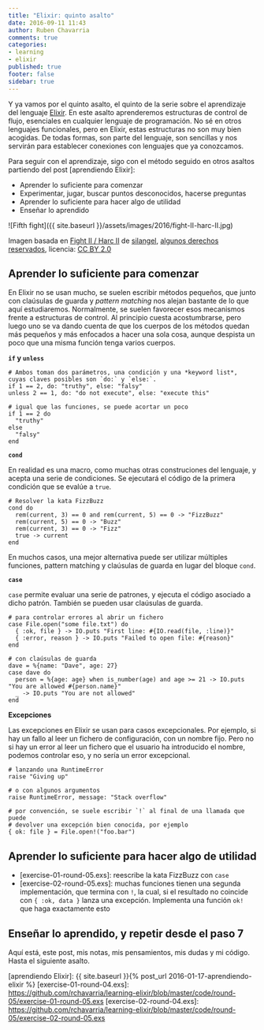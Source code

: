 ```yaml
---
title: "Elixir: quinto asalto"
date: 2016-09-11 11:43
author: Ruben Chavarria
comments: true
categories: 
- learning
- elixir
published: true
footer: false
sidebar: true
---
```


Y ya vamos por el quinto asalto, el quinto de la serie sobre el aprendizaje del
lenguaje [Elixir]. En este asalto aprenderemos estructuras de control de flujo,
esenciales en cualquier lenguaje de programación. No sé en otros lenguajes
funcionales, pero en Elixir, estas estructuras no son muy bien acogidas. De
todas formas, son parte del lenguaje, son sencillas y nos servirán para
establecer conexiones con lenguajes que ya conozcamos.

Para seguir con el aprendizaje, sigo con el método seguido en otros asaltos
partiendo del post [aprendiendo Elixir]:

- Aprender lo suficiente para comenzar
- Experimentar, jugar, buscar puntos desconocidos, hacerse preguntas
- Aprender lo suficiente para hacer algo de utilidad
- Enseñar lo aprendido

![Fifth fight]({{ site.baseurl }}/assets/images/2016/fight-II-harc-II.jpg)

<div class="image-footer">
    <span>
Imagen basada en <a href="https://flic.kr/p/6bQhPq">Fight II / Harc II</a> de <a href="https://www.flickr.com/photos/silangel/">silangel</a>, <a href="https://creativecommons.org/licenses/by-nc/2.0/">algunos derechos reservados</a>, licencia: <a href="https://creativecommons.org/licenses/by/2.0/">CC BY 2.0</a>
  </span>
</div>

<!-- more -->

## Aprender lo suficiente para comenzar

En Elixir no se usan mucho, se suelen escribir métodos pequeños, que junto con
claúsulas de guarda y *pattern matching* nos alejan bastante de lo que aquí
estudiaremos. Normalmente, se suelen favorecer esos mecanismos frente a
estructuras de control. Al principio cuesta acostumbrarse, pero luego uno se va
dando cuenta de que los cuerpos de los métodos quedan más pequeños y más
enfocados a hacer una sola cosa, aunque despista un poco que una misma función
tenga varios cuerpos.

**`if` y `unless`**

```
# Ambos toman dos parámetros, una condición y una *keyword list*, cuyas claves posibles son `do:` y `else:`.
if 1 == 2, do: "truthy", else: "falsy"
unless 2 == 1, do: "do not execute", else: "execute this"

# igual que las funciones, se puede acortar un poco
if 1 == 2 do
  "truthy"
else
  "falsy"
end
```

**`cond`**

En realidad es una macro, como muchas otras construciones del lenguaje, y
acepta una serie de condiciones. Se ejecutará el código de la primera condición
que se evalúe a `true`.

```
# Resolver la kata FizzBuzz
cond do
  rem(current, 3) == 0 and rem(current, 5) == 0 -> "FizzBuzz"
  rem(current, 5) == 0 -> "Buzz"
  rem(current, 3) == 0 -> "Fizz"
  true -> current
end
```

En muchos casos, una mejor alternativa puede ser utilizar múltiples funciones,
pattern matching y claúsulas de guarda en lugar del bloque `cond`.

**`case`**

`case` permite evaluar una serie de patrones, y ejecuta el código asociado a
dicho patrón. También se pueden usar claúsulas de guarda.

```
# para controlar errores al abrir un fichero
case File.open("some file.txt") do
  { :ok, file } -> IO.puts "First line: #{IO.read(file, :line)}"
  { :error, reason } -> IO.puts "Failed to open file: #{reason}"
end

# con claúsulas de guarda
dave = %{name: "Dave", age: 27}
case dave do
  person = %{age: age} when is_number(age) and age >= 21 -> IO.puts "You are allowed #{person.name}"
  _ -> IO.puts "You are not allowed"
end
```

**Excepciones**

Las excepciones en Elixir se usan para casos excepcionales. Por ejemplo, si hay
un fallo al leer un fichero de configuración, con un nombre fijo. Pero no si
hay un error al leer un fichero que el usuario ha introducido el nombre,
podemos controlar eso, y no sería un error excepcional.

```
# lanzando una RuntimeError
raise "Giving up"

# o con algunos argumentos
raise RuntimeError, message: "Stack overflow"

# por convención, se suele escribir `!` al final de una llamada que puede
# devolver una excepción bien conocida, por ejemplo
{ ok: file } = File.open!("foo.bar")
```

## Aprender lo suficiente para hacer algo de utilidad

- [exercise-01-round-05.exs]: reescribe la kata FizzBuzz con `case`
- [exercise-02-round-05.exs]: muchas funciones tienen una segunda
  implementación, que termina con `!`, la cual, si el resultado no coincide con
`{ :ok, data }` lanza una excepción. Implementa una función `ok!` que haga
exactamente esto

## Enseñar lo aprendido, y repetir desde el paso 7

Aquí está, este post, mis notas, mis pensamientos, mis dudas y mi código. Hasta
el siguiente asalto.

[Elixir]: http://elixir-lang.org/
[aprendiendo Elixir]: {{ site.baseurl }}{% post_url 2016-01-17-aprendiendo-elixir %}
[exercise-01-round-04.exs]: https://github.com/rchavarria/learning-elixir/blob/master/code/round-05/exercise-01-round-05.exs
[exercise-02-round-04.exs]: https://github.com/rchavarria/learning-elixir/blob/master/code/round-05/exercise-02-round-05.exs
